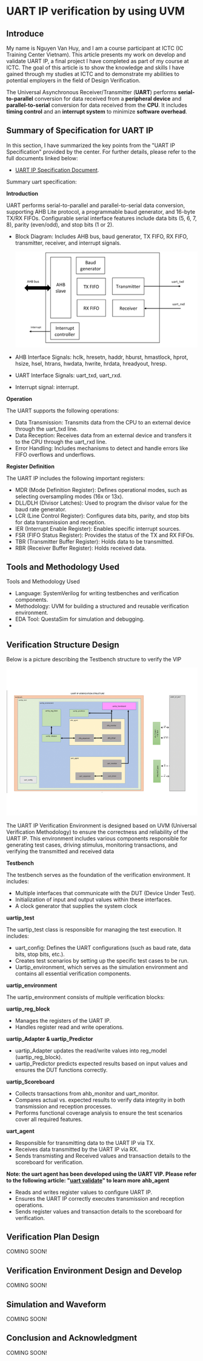 # UART IP verification by using UVM
## Introduce
My name is Nguyen Van Huy, and I am a course participant at ICTC (IC Training Center Vietnam). This article presents my work on develop and validate UART IP, a final project I have completed as part of my course at ICTC. The goal of this article is to show the knowledge and skills I have gained through my studies at ICTC and to demonstrate my abilities to potential employers in the field of Design Verification.

The Universal Asynchronous Receiver/Transmitter (**UART**) performs **serial-to-parallel** conversion for data received from a **peripheral device** and **parallel-to-serial** conversion for data received from the **CPU**. It includes **timing control** and an **interrupt system** to minimize **software overhead**.

## Summary of Specification for UART IP
In this section, I have summarized the key points from the "UART IP Specification" provided by the center. For further details, please refer to the full documents linked below:
- [UART IP Specification Document](https://github.com/huynv1212/UartIP_Verification/blob/562d4d736ee47417cfaeda03a0063d142fdf87ad/UART%20IP%20Specification%20Version%202.0.pdf).
  
Summary uart specification:

**Introduction**

UART performs serial-to-parallel and parallel-to-serial data conversion, supporting AHB Lite protocol, a programmable baud generator, and 16-byte TX/RX FIFOs. Configurable serial interface features include data bits (5, 6, 7, 8), parity (even/odd), and stop bits (1 or 2).

- Block Diagram: Includes AHB bus, baud generator, TX FIFO, RX FIFO, transmitter, receiver, and interrupt signals.

  
  ![Testbench structure to verify the VIP](uartip_block.jpg)
- AHB Interface Signals: hclk, hresetn, haddr, hburst, hmastlock, hprot, hsize, hsel, htrans, hwdata, hwrite, hrdata, hreadyout, hresp.
- UART Interface Signals: uart_txd, uart_rxd.
- Interrupt signal: interrupt.

**Operation**

The UART supports the following operations:

- Data Transmission: Transmits data from the CPU to an external device through the uart_txd line.
- Data Reception: Receives data from an external device and transfers it to the CPU through the uart_rxd line.
- Error Handling: Includes mechanisms to detect and handle errors like FIFO overflows and underflows.
  
**Register Definition**

The UART IP includes the following important registers:

- MDR (Mode Definition Register): Defines operational modes, such as selecting oversampling modes (16x or 13x).
- DLL/DLH (Divisor Latches): Used to program the divisor value for the baud rate generator.
- LCR (Line Control Register): Configures data bits, parity, and stop bits for data transmission and reception.
- IER (Interrupt Enable Register): Enables specific interrupt sources.
- FSR (FIFO Status Register): Provides the status of the TX and RX FIFOs.
- TBR (Transmitter Buffer Register): Holds data to be transmitted.
- RBR (Receiver Buffer Register): Holds received data.

## Tools and Methodology Used
Tools and Methodology Used
- Language: SystemVerilog for writing testbenches and verification components.
- Methodology: UVM for building a structured and reusable verification environment.
- EDA Tool: QuestaSim for simulation and debugging.
- 
## Verification Structure Design
Below is a picture describing the Testbench structure to verify the VIP

![Testbench structure to verify the VIP](uartip_verification_structure-1.png)

The UART IP Verification Environment is designed based on UVM (Universal Verification Methodology) to ensure the correctness and reliability of the UART IP. This environment includes various components responsible for generating test cases, driving stimulus, monitoring transactions, and verifying the transmitted and received data

**Testbench**

The testbench serves as the foundation of the verification environment. It includes:

- Multiple interfaces that communicate with the DUT (Device Under Test).
- Initialization of input and output values within these interfaces.
- A clock generator that supplies the system clock

**uartip_test**

The uartip_test class is responsible for managing the test execution. It includes:

- uart_config: Defines the UART configurations (such as baud rate, data bits, stop bits, etc.).
- Creates test scenarios by setting up the specific test cases to be run.
- Uartip_environment, which serves as the simulation environment and contains all essential verification components.

**uartip_environment**

The uartip_environment consists of multiple verification blocks:

**uartip_reg_block**

- Manages the registers of the UART IP.
- Handles register read and write operations.

**uartip_Adapter & uartip_Predictor**

- uartip_Adapter updates the read/write values into reg_model (uartip_reg_block).
- uartip_Predictor predicts expected results based on input values and ensures the DUT functions correctly.

**uartip_Scoreboard**

- Collects transactions from ahb_monitor and uart_monitor.
- Compares actual vs. expected results to verify data integrity in both transmission and reception processes.
- Performs functional coverage analysis to ensure the test scenarios cover all required features.

**uart_agent**

- Responsible for transmitting data to the UART IP via TX.
- Receives data transmitted by the UART IP via RX.
- Sends transmisting and Received values and transaction details to the scoreboard for verification.
  
**Note: the uart agent has been developed using the UART VIP. Please refer to the following article: "[uart validate](https://github.com/huynv1212/UartVIP_Validate.git)" to learn more**
**ahb_agent**

- Reads and writes register values to configure UART IP.
- Ensures the UART IP correctly executes transmission and reception operations.
- Sends register values and transaction details to the scoreboard for verification.

## Verification Plan Design
COMING SOON!
## Verification Environment Design and Develop
COMING SOON!
## Simulation and Waveform
COMING SOON!
## Conclusion and Acknowledgment
COMING SOON!
